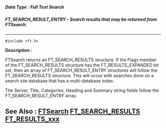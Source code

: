 ##### Data Type : Full Text Search
##### FT_SEARCH_RESULT_ENTRY - Search results that may be returned from FTSearch.
---
```
#include <ft.h>
```
**Description :**

FTSearch returns an FT_SEARCH_RESULTS structure.  If the Flags member of the 
FT_SEARCH_RESULTS structure has the FT_RESULTS_EXPANDED bit set, then an array 
of FT_SEARCH_RESULT_ENTRY structures will follow the FT_SEARCH_RESULTS 
structure.  This will occur with searches done on a search site database that 
has a multi-database index.

The Server, Title, Categories, Heading and Summary string fields follow the 
FT_SEARCH_RESULT_ENTRY array.
   

**See Also :**
[FTSearch](/domino-c-api-docs/reference/Func/FTSearch)
[FT_SEARCH_RESULTS](/domino-c-api-docs/reference/Data/FT_SEARCH_RESULTS)
[FT_RESULTS_xxx](/domino-c-api-docs/reference/Symb/FT_RESULTS_xxx)
---
